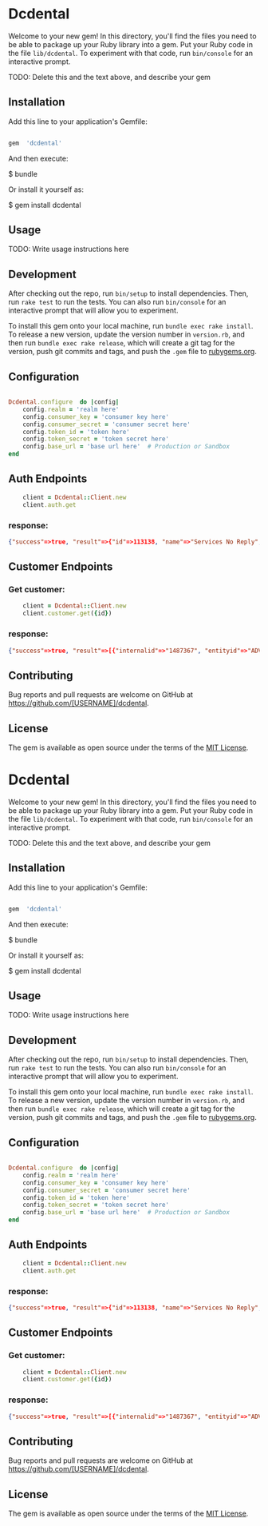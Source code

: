 
# Dcdental

  

Welcome to your new gem! In this directory, you'll find the files you need to be able to package up your Ruby library into a gem. Put your Ruby code in the file `lib/dcdental`. To experiment with that code, run `bin/console` for an interactive prompt.

  

TODO: Delete this and the text above, and describe your gem

  

## Installation

  

Add this line to your application's Gemfile:

  

```ruby

gem  'dcdental'

```

  

And then execute:

  

$ bundle

  

Or install it yourself as:

  

$ gem install dcdental

  

## Usage

  

TODO: Write usage instructions here

  

## Development

  

After checking out the repo, run `bin/setup` to install dependencies. Then, run `rake test` to run the tests. You can also run `bin/console` for an interactive prompt that will allow you to experiment.

  

To install this gem onto your local machine, run `bundle exec rake install`. To release a new version, update the version number in `version.rb`, and then run `bundle exec rake release`, which will create a git tag for the version, push git commits and tags, and push the `.gem` file to [rubygems.org](https://rubygems.org).

  

## Configuration

```ruby

Dcdental.configure  do |config|
	config.realm = 'realm here'
	config.consumer_key = 'consumer key here'
	config.consumer_secret = 'consumer secret here'
	config.token_id = 'token here'
	config.token_secret = 'token secret here'
	config.base_url = 'base url here'  # Production or Sandbox
end

```

## Auth Endpoints

```ruby
	client = Dcdental::Client.new
	client.auth.get
```
### response: 
```json
{"success"=>true, "result"=>{"id"=>113138, "name"=>"Services No Reply", "email"=>"services@dcdental.com", "location"=>0, "department"=>0, "role"=>1170, "roleId"=>"customrole_pri_rest_service", "roleCenter"=>"SYSADMINCENTER", "subsidiary"=>1}}
```
## Customer Endpoints
### Get customer:
```ruby
	client = Dcdental::Client.new
	client.customer.get({id})
```
### response:
```json
{"success"=>true, "result"=>[{"internalid"=>"1487367", "entityid"=>"ADVO", "email"=>"", "phone"=>"", "altphone"=>"", "fax"=>"", "contact"=>"", "altemail"=>""}]}
```
## Contributing

  

Bug reports and pull requests are welcome on GitHub at https://github.com/[USERNAME]/dcdental.

  

## License

  

The gem is available as open source under the terms of the [MIT License](https://opensource.org/licenses/MIT).
# Dcdental

  

Welcome to your new gem! In this directory, you'll find the files you need to be able to package up your Ruby library into a gem. Put your Ruby code in the file `lib/dcdental`. To experiment with that code, run `bin/console` for an interactive prompt.

  

TODO: Delete this and the text above, and describe your gem

  

## Installation

  

Add this line to your application's Gemfile:

  

```ruby

gem  'dcdental'

```

  

And then execute:

  

$ bundle

  

Or install it yourself as:

  

$ gem install dcdental

  

## Usage

  

TODO: Write usage instructions here

  

## Development

  

After checking out the repo, run `bin/setup` to install dependencies. Then, run `rake test` to run the tests. You can also run `bin/console` for an interactive prompt that will allow you to experiment.

  

To install this gem onto your local machine, run `bundle exec rake install`. To release a new version, update the version number in `version.rb`, and then run `bundle exec rake release`, which will create a git tag for the version, push git commits and tags, and push the `.gem` file to [rubygems.org](https://rubygems.org).

  

## Configuration

```ruby

Dcdental.configure  do |config|
	config.realm = 'realm here'
	config.consumer_key = 'consumer key here'
	config.consumer_secret = 'consumer secret here'
	config.token_id = 'token here'
	config.token_secret = 'token secret here'
	config.base_url = 'base url here'  # Production or Sandbox
end

```

## Auth Endpoints

```ruby
	client = Dcdental::Client.new
	client.auth.get
```
### response: 
```json
{"success"=>true, "result"=>{"id"=>113138, "name"=>"Services No Reply", "email"=>"services@dcdental.com", "location"=>0, "department"=>0, "role"=>1170, "roleId"=>"customrole_pri_rest_service", "roleCenter"=>"SYSADMINCENTER", "subsidiary"=>1}}
```
## Customer Endpoints
### Get customer:
```ruby
	client = Dcdental::Client.new
	client.customer.get({id})
```
### response:
```json
{"success"=>true, "result"=>[{"internalid"=>"1487367", "entityid"=>"ADVO", "email"=>"", "phone"=>"", "altphone"=>"", "fax"=>"", "contact"=>"", "altemail"=>""}]}
```
## Contributing

  

Bug reports and pull requests are welcome on GitHub at https://github.com/[USERNAME]/dcdental.

  

## License

  

The gem is available as open source under the terms of the [MIT License](https://opensource.org/licenses/MIT).